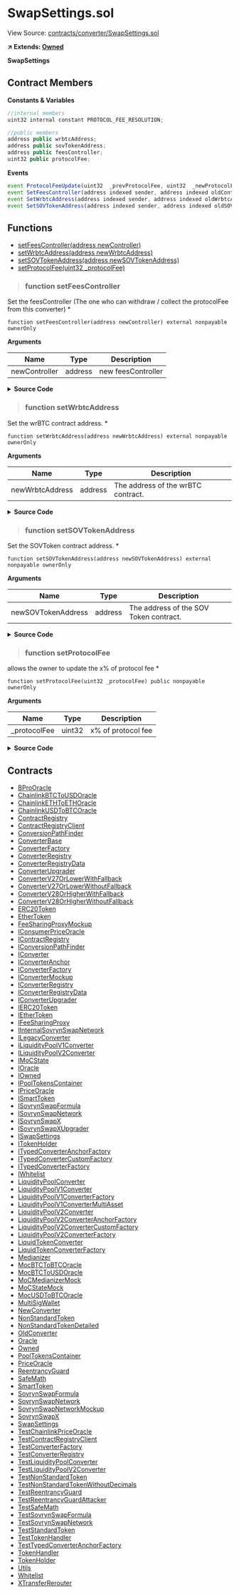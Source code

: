 # SwapSettings.sol

View Source: [contracts/converter/SwapSettings.sol](../solidity/contracts/converter/SwapSettings.sol)

**↗ Extends: [Owned](Owned.md)**

**SwapSettings**

## Contract Members
**Constants & Variables**

```js
//internal members
uint32 internal constant PROTOCOL_FEE_RESOLUTION;

//public members
address public wrbtcAddress;
address public sovTokenAddress;
address public feesController;
uint32 public protocolFee;

```

**Events**

```js
event ProtocolFeeUpdate(uint32  _prevProtocolFee, uint32  _newProtocolFee);
event SetFeesController(address indexed sender, address indexed oldController, address indexed newController);
event SetWrbtcAddress(address indexed sender, address indexed oldWrbtcAddress, address indexed newWrbtcAddress);
event SetSOVTokenAddress(address indexed sender, address indexed oldSOVTokenAddress, address indexed newSOVTokenAddress);
```

## Functions

- [setFeesController(address newController)](#setfeescontroller)
- [setWrbtcAddress(address newWrbtcAddress)](#setwrbtcaddress)
- [setSOVTokenAddress(address newSOVTokenAddress)](#setsovtokenaddress)
- [setProtocolFee(uint32 _protocolFee)](#setprotocolfee)

> ### function setFeesController

Set the feesController (The one who can withdraw / collect the protocolFee from this converter)
	 *

```solidity
function setFeesController(address newController) external nonpayable ownerOnly 
```

**Arguments**

| Name        | Type           | Description  |
| ------------- |------------- | -----|
| newController | address | new feesController | 

<details>
	<summary><strong>Source Code</strong></summary>

```javascript
function setFeesController(address newController) external ownerOnly() {
		require(newController != address(0), "ERR_ZERO_ADDRESS");
		address oldController = feesController;
		feesController = newController;

		emit SetFeesController(msg.sender, oldController, newController);
	}
```
</details>

> ### function setWrbtcAddress

Set the wrBTC contract address.
	 *

```solidity
function setWrbtcAddress(address newWrbtcAddress) external nonpayable ownerOnly 
```

**Arguments**

| Name        | Type           | Description  |
| ------------- |------------- | -----|
| newWrbtcAddress | address | The address of the wrBTC contract. | 

<details>
	<summary><strong>Source Code</strong></summary>

```javascript
function setWrbtcAddress(address newWrbtcAddress) external ownerOnly() {
		require(newWrbtcAddress != address(0), "ERR_ZERO_ADDRESS");
		address oldwrbtcAddress = address(wrbtcAddress);
		wrbtcAddress = newWrbtcAddress;

		emit SetWrbtcAddress(msg.sender, oldwrbtcAddress, newWrbtcAddress);
	}
```
</details>

> ### function setSOVTokenAddress

Set the SOVToken contract address.
	 *

```solidity
function setSOVTokenAddress(address newSOVTokenAddress) external nonpayable ownerOnly 
```

**Arguments**

| Name        | Type           | Description  |
| ------------- |------------- | -----|
| newSOVTokenAddress | address | The address of the SOV Token contract. | 

<details>
	<summary><strong>Source Code</strong></summary>

```javascript
function setSOVTokenAddress(address newSOVTokenAddress) external ownerOnly() {
		require(newSOVTokenAddress != address(0), "ERR_ZERO_ADDRESS");
		address oldSOVTokenAddress = address(sovTokenAddress);
		sovTokenAddress = newSOVTokenAddress;

		emit SetSOVTokenAddress(msg.sender, oldSOVTokenAddress, newSOVTokenAddress);
	}
```
</details>

> ### function setProtocolFee

allows the owner to update the x% of protocol fee
	 *

```solidity
function setProtocolFee(uint32 _protocolFee) public nonpayable ownerOnly 
```

**Arguments**

| Name        | Type           | Description  |
| ------------- |------------- | -----|
| _protocolFee | uint32 | x% of protocol fee | 

<details>
	<summary><strong>Source Code</strong></summary>

```javascript
function setProtocolFee(uint32 _protocolFee) public ownerOnly() {
    require(_protocolFee <= PROTOCOL_FEE_RESOLUTION, "ERR_PROTOCOL_FEE_TOO_HIGH");
		emit ProtocolFeeUpdate(protocolFee, _protocolFee);
		protocolFee = _protocolFee;
	}
```
</details>

## Contracts

* [BProOracle](BProOracle.md)
* [ChainlinkBTCToUSDOracle](ChainlinkBTCToUSDOracle.md)
* [ChainlinkETHToETHOracle](ChainlinkETHToETHOracle.md)
* [ChainlinkUSDToBTCOracle](ChainlinkUSDToBTCOracle.md)
* [ContractRegistry](ContractRegistry.md)
* [ContractRegistryClient](ContractRegistryClient.md)
* [ConversionPathFinder](ConversionPathFinder.md)
* [ConverterBase](ConverterBase.md)
* [ConverterFactory](ConverterFactory.md)
* [ConverterRegistry](ConverterRegistry.md)
* [ConverterRegistryData](ConverterRegistryData.md)
* [ConverterUpgrader](ConverterUpgrader.md)
* [ConverterV27OrLowerWithFallback](ConverterV27OrLowerWithFallback.md)
* [ConverterV27OrLowerWithoutFallback](ConverterV27OrLowerWithoutFallback.md)
* [ConverterV28OrHigherWithFallback](ConverterV28OrHigherWithFallback.md)
* [ConverterV28OrHigherWithoutFallback](ConverterV28OrHigherWithoutFallback.md)
* [ERC20Token](ERC20Token.md)
* [EtherToken](EtherToken.md)
* [FeeSharingProxyMockup](FeeSharingProxyMockup.md)
* [IConsumerPriceOracle](IConsumerPriceOracle.md)
* [IContractRegistry](IContractRegistry.md)
* [IConversionPathFinder](IConversionPathFinder.md)
* [IConverter](IConverter.md)
* [IConverterAnchor](IConverterAnchor.md)
* [IConverterFactory](IConverterFactory.md)
* [IConverterMockup](IConverterMockup.md)
* [IConverterRegistry](IConverterRegistry.md)
* [IConverterRegistryData](IConverterRegistryData.md)
* [IConverterUpgrader](IConverterUpgrader.md)
* [IERC20Token](IERC20Token.md)
* [IEtherToken](IEtherToken.md)
* [IFeeSharingProxy](IFeeSharingProxy.md)
* [IInternalSovrynSwapNetwork](IInternalSovrynSwapNetwork.md)
* [ILegacyConverter](ILegacyConverter.md)
* [ILiquidityPoolV1Converter](ILiquidityPoolV1Converter.md)
* [ILiquidityPoolV2Converter](ILiquidityPoolV2Converter.md)
* [IMoCState](IMoCState.md)
* [IOracle](IOracle.md)
* [IOwned](IOwned.md)
* [IPoolTokensContainer](IPoolTokensContainer.md)
* [IPriceOracle](IPriceOracle.md)
* [ISmartToken](ISmartToken.md)
* [ISovrynSwapFormula](ISovrynSwapFormula.md)
* [ISovrynSwapNetwork](ISovrynSwapNetwork.md)
* [ISovrynSwapX](ISovrynSwapX.md)
* [ISovrynSwapXUpgrader](ISovrynSwapXUpgrader.md)
* [ISwapSettings](ISwapSettings.md)
* [ITokenHolder](ITokenHolder.md)
* [ITypedConverterAnchorFactory](ITypedConverterAnchorFactory.md)
* [ITypedConverterCustomFactory](ITypedConverterCustomFactory.md)
* [ITypedConverterFactory](ITypedConverterFactory.md)
* [IWhitelist](IWhitelist.md)
* [LiquidityPoolConverter](LiquidityPoolConverter.md)
* [LiquidityPoolV1Converter](LiquidityPoolV1Converter.md)
* [LiquidityPoolV1ConverterFactory](LiquidityPoolV1ConverterFactory.md)
* [LiquidityPoolV1ConverterMultiAsset](LiquidityPoolV1ConverterMultiAsset.md)
* [LiquidityPoolV2Converter](LiquidityPoolV2Converter.md)
* [LiquidityPoolV2ConverterAnchorFactory](LiquidityPoolV2ConverterAnchorFactory.md)
* [LiquidityPoolV2ConverterCustomFactory](LiquidityPoolV2ConverterCustomFactory.md)
* [LiquidityPoolV2ConverterFactory](LiquidityPoolV2ConverterFactory.md)
* [LiquidTokenConverter](LiquidTokenConverter.md)
* [LiquidTokenConverterFactory](LiquidTokenConverterFactory.md)
* [Medianizer](Medianizer.md)
* [MocBTCToBTCOracle](MocBTCToBTCOracle.md)
* [MocBTCToUSDOracle](MocBTCToUSDOracle.md)
* [MoCMedianizerMock](MoCMedianizerMock.md)
* [MoCStateMock](MoCStateMock.md)
* [MocUSDToBTCOracle](MocUSDToBTCOracle.md)
* [MultiSigWallet](MultiSigWallet.md)
* [NewConverter](NewConverter.md)
* [NonStandardToken](NonStandardToken.md)
* [NonStandardTokenDetailed](NonStandardTokenDetailed.md)
* [OldConverter](OldConverter.md)
* [Oracle](Oracle.md)
* [Owned](Owned.md)
* [PoolTokensContainer](PoolTokensContainer.md)
* [PriceOracle](PriceOracle.md)
* [ReentrancyGuard](ReentrancyGuard.md)
* [SafeMath](SafeMath.md)
* [SmartToken](SmartToken.md)
* [SovrynSwapFormula](SovrynSwapFormula.md)
* [SovrynSwapNetwork](SovrynSwapNetwork.md)
* [SovrynSwapNetworkMockup](SovrynSwapNetworkMockup.md)
* [SovrynSwapX](SovrynSwapX.md)
* [SwapSettings](SwapSettings.md)
* [TestChainlinkPriceOracle](TestChainlinkPriceOracle.md)
* [TestContractRegistryClient](TestContractRegistryClient.md)
* [TestConverterFactory](TestConverterFactory.md)
* [TestConverterRegistry](TestConverterRegistry.md)
* [TestLiquidityPoolConverter](TestLiquidityPoolConverter.md)
* [TestLiquidityPoolV2Converter](TestLiquidityPoolV2Converter.md)
* [TestNonStandardToken](TestNonStandardToken.md)
* [TestNonStandardTokenWithoutDecimals](TestNonStandardTokenWithoutDecimals.md)
* [TestReentrancyGuard](TestReentrancyGuard.md)
* [TestReentrancyGuardAttacker](TestReentrancyGuardAttacker.md)
* [TestSafeMath](TestSafeMath.md)
* [TestSovrynSwapFormula](TestSovrynSwapFormula.md)
* [TestSovrynSwapNetwork](TestSovrynSwapNetwork.md)
* [TestStandardToken](TestStandardToken.md)
* [TestTokenHandler](TestTokenHandler.md)
* [TestTypedConverterAnchorFactory](TestTypedConverterAnchorFactory.md)
* [TokenHandler](TokenHandler.md)
* [TokenHolder](TokenHolder.md)
* [Utils](Utils.md)
* [Whitelist](Whitelist.md)
* [XTransferRerouter](XTransferRerouter.md)
